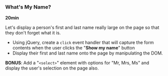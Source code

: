 ### What's My Name?

**20min**

Let's display a person's first and last name really large on the page so that they don't forget what it is. 

* Using jQuery, create a ``` click ``` event handler that will capture the form contents when the user clicks the "**Show my name**" button
* Display their first and last name onto the page by manipulating the DOM.

**BONUS**: Add a "```<select>```" element with options for "Mr, Mrs, Ms" and display the user's selection on the page also.
